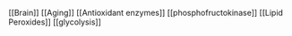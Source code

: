 [[Brain]]
[[Aging]]
[[Antioxidant enzymes]]
[[phosphofructokinase]]
[[Lipid Peroxides]]
[[glycolysis]]
